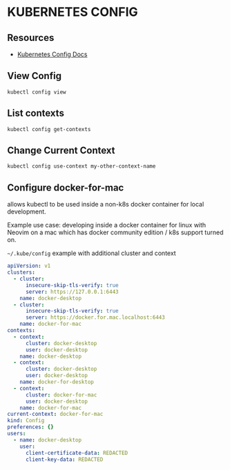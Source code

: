 # KUBERNETES CONFIG

## Resources

- [Kubernetes Config Docs](https://kubernetes.io/docs/tasks/access-application-cluster/configure-access-multiple-clusters/)

## View Config

```console
kubectl config view
```

## List contexts
`kubectl config get-contexts`

## Change Current Context

```console
kubectl config use-context my-other-context-name
```

## Configure docker-for-mac

allows kubectl to be used inside a non-k8s docker container for local
development.

Example use case: developing inside a docker container for linux with Neovim on
a mac which has docker community edition / k8s support turned on.

`~/.kube/config` example with additional cluster and context

```yaml
apiVersion: v1
clusters:
  - cluster:
      insecure-skip-tls-verify: true
      server: https://127.0.0.1:6443
    name: docker-desktop
  - cluster:
      insecure-skip-tls-verify: true
      server: https://docker.for.mac.localhost:6443
    name: docker-for-mac
contexts:
  - context:
      cluster: docker-desktop
      user: docker-desktop
    name: docker-desktop
  - context:
      cluster: docker-desktop
      user: docker-desktop
    name: docker-for-desktop
  - context:
      cluster: docker-for-mac
      user: docker-desktop
    name: docker-for-mac
current-context: docker-for-mac
kind: Config
preferences: {}
users:
  - name: docker-desktop
    user:
      client-certificate-data: REDACTED
      client-key-data: REDACTED
```

